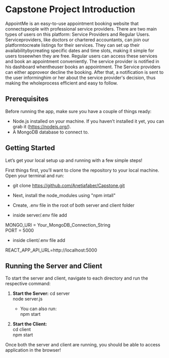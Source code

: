 # Capstone Project Introduction

AppointMe is an easy-to-use appointment booking website that connectspeople with professional service providers. There are two main types of
users on this platform: Service Providers and Regular Users. Serviceproviders, like doctors or chartered accountants, can join our platformtocreate listings for their services. They can set up their availabilitybycreating specific dates and time slots, making it simple for users toseewhen they are free. Regular users can access these services and book an appointment
conveniently. The service provider is notified in his dashboard whentheuser books an appointment. The Service providers can either approveor
decline the booking. After that, a notification is sent to the user informinghim or her about the service provider's decision, thus making the wholeprocess efficient and easy to follow.

## Prerequisites

Before running the app, make sure you have a couple of things ready:

- Node.js installed on your machine. If you haven’t installed it yet, you can grab it (https://nodejs.org/).
- A MongoDB database to connect to.

## Getting Started

Let’s get your local setup up and running with a few simple steps!

First things first, you’ll want to clone the repository to your local machine. Open your terminal and run:

- git clone https://github.com/Anetiafaber/Capstone.git

- Next, install the node_modules using "npm intall"

- Create, .env file in the root of both server and client folder

- inside server/.env file add

MONGO_URI = Your_MongoDB_Connection_String  
PORT = 5000

- inside client/.env file add

REACT_APP_API_URL=http://localhost:5000

## Running the Server and Client

To start the server and client, navigate to each directory and run the respective command:

1. **Start the Server:**
   cd server  
   node server.js

   - You can also run:  
     npm start

2. **Start the Client:**  
   cd client  
   npm start

Once both the server and client are running, you should be able to access application in the browser!
